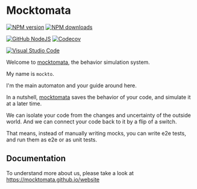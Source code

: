 # Mocktomata

[![NPM version][npm-image]][npm-url]
[![NPM downloads][downloads-image]][downloads-url]

[![GitHub NodeJS][github-nodejs]][github-action-url]
[![Codecov][codecov-image]][codecov-url]

[![Visual Studio Code][vscode-image]][vscode-url]

Welcome to [mocktomata], the behavior simulation system.

My name is `mockto`.

I'm the main automaton and your guide around here.

In a nutshell, [mocktomata] saves the behavior of your code,
and simulate it at a later time.

We can isolate your code from the changes and uncertainty of the outside world.
And we can connect your code back to it by a flip of a switch.

That means, instead of manually writing mocks, you can write e2e tests,
and run them as e2e or as unit tests.

## Documentation

To understand more about us, please take a look at <https://mocktomata.github.io/website>

[codecov-image]: https://codecov.io/gh/mocktomata/mocktomata/branch/main/graph/badge.svg
[codecov-url]: https://codecov.io/gh/mocktomata/mocktomata
[downloads-image]: https://img.shields.io/npm/dm/mocktomata.svg?style=flat
[downloads-url]: https://npmjs.org/package/mocktomata
[github-action-url]: https://github.com/mocktomata/mocktomata/actions
[github-nodejs]: https://github.com/mocktomata/mocktomata/workflows/release/badge.svg
[mocktomata]: https://github.com/mocktomata/mocktomata/blob/main/packages/mocktomata
[npm-image]: https://img.shields.io/npm/v/mocktomata.svg?style=flat
[npm-url]: https://www.npmjs.com/package/mocktomata
[vscode-image]: https://img.shields.io/badge/vscode-ready-green.svg
[vscode-url]: https://code.visualstudio.com/
